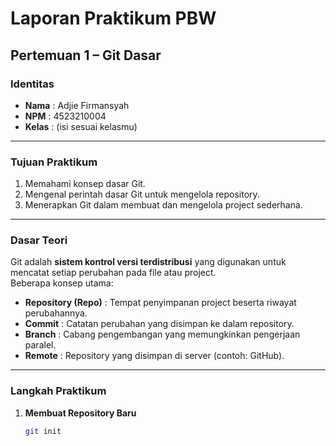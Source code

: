 # Laporan Praktikum PBW  
## Pertemuan 1 – Git Dasar  

### Identitas  
- **Nama** : Adjie Firmansyah  
- **NPM**  : 4523210004  
- **Kelas** : (isi sesuai kelasmu)  

---

### Tujuan Praktikum  
1. Memahami konsep dasar Git.  
2. Mengenal perintah dasar Git untuk mengelola repository.  
3. Menerapkan Git dalam membuat dan mengelola project sederhana.  

---

### Dasar Teori  
Git adalah **sistem kontrol versi terdistribusi** yang digunakan untuk mencatat setiap perubahan pada file atau project.  
Beberapa konsep utama:  
- **Repository (Repo)** : Tempat penyimpanan project beserta riwayat perubahannya.  
- **Commit** : Catatan perubahan yang disimpan ke dalam repository.  
- **Branch** : Cabang pengembangan yang memungkinkan pengerjaan paralel.  
- **Remote** : Repository yang disimpan di server (contoh: GitHub).  

---

### Langkah Praktikum  

1. **Membuat Repository Baru**  
   ```bash
   git init
